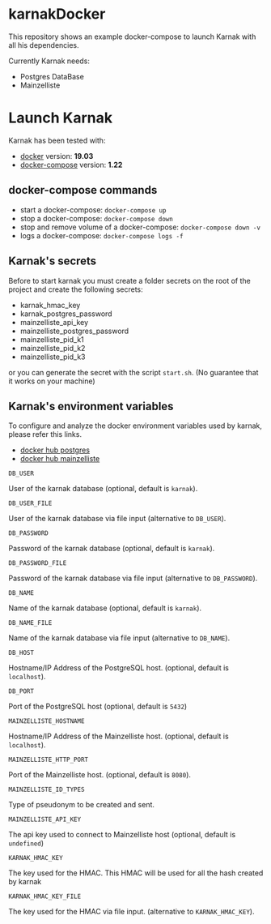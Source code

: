 # karnakDocker

This repository shows an example docker-compose to launch Karnak with all his dependencies.

Currently Karnak needs:
* Postgres DataBase
* Mainzelliste

# Launch Karnak

Karnak has been tested with:

* [docker](https://docs.docker.com/install/) version: **19.03**
* [docker-compose](https://docs.docker.com/compose/install/) version: **1.22**

## docker-compose commands

* start a docker-compose: `docker-compose up`
* stop a docker-compose: `docker-compose down`
* stop and remove volume of a docker-compose: `docker-compose down -v`
* logs a docker-compose: `docker-compose logs -f`

## Karnak's secrets

Before to start karnak you must create a folder secrets on the root of the project and create the following secrets:

* karnak_hmac_key
* karnak_postgres_password
* mainzelliste_api_key
* mainzelliste_postgres_password
* mainzelliste_pid_k1
* mainzelliste_pid_k2
* mainzelliste_pid_k3

or you can generate the secret with the script `start.sh`. (No guarantee that it works on your machine)

## Karnak's environment variables

To configure and analyze the docker environment variables used by karnak, please refer this links.
* [docker hub postgres](https://hub.docker.com/_/postgres)
* [docker hub mainzelliste](https://hub.docker.com/r/osirixfoundation/karnak-mainzelliste)

`DB_USER`

User of the karnak database (optional, default is `karnak`).

`DB_USER_FILE`

User of the karnak database via file input (alternative to `DB_USER`).

`DB_PASSWORD`

Password of the karnak database (optional, default is `karnak`).

`DB_PASSWORD_FILE`

Password of the karnak database via file input (alternative to `DB_PASSWORD`).

`DB_NAME`

Name of the karnak database (optional, default is `karnak`).

`DB_NAME_FILE`

Name of the karnak database via file input (alternative to `DB_NAME`).

`DB_HOST`

Hostname/IP Address of the PostgreSQL host. (optional, default is `localhost`).

`DB_PORT`

Port of the PostgreSQL host (optional, default is `5432`)

`MAINZELLISTE_HOSTNAME`

Hostname/IP Address of the Mainzelliste host. (optional, default is `localhost`).

`MAINZELLISTE_HTTP_PORT`

Port of the Mainzelliste host. (optional, default is `8080`).

`MAINZELLISTE_ID_TYPES`

Type of pseudonym to be created and sent.

`MAINZELLISTE_API_KEY`

The api key used to connect to Mainzelliste host (optional, default is `undefined`)

`KARNAK_HMAC_KEY`

The key used for the HMAC. This HMAC will be used for all the hash created by karnak

`KARNAK_HMAC_KEY_FILE`

The key used for the HMAC via file input. (alternative to `KARNAK_HMAC_KEY`).
